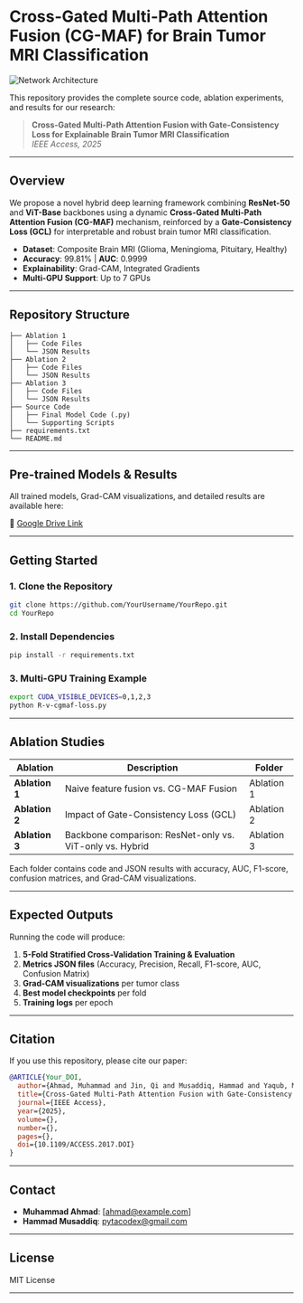 # Cross-Gated Multi-Path Attention Fusion (CG-MAF) for Brain Tumor MRI Classification

![Network Architecture](Network.png)

This repository provides the complete source code, ablation experiments, and results for our research:

> **Cross-Gated Multi-Path Attention Fusion with Gate-Consistency Loss for Explainable Brain Tumor MRI Classification**  
> _IEEE Access, 2025_

---

## Overview

We propose a novel hybrid deep learning framework combining **ResNet-50** and **ViT-Base** backbones using a dynamic **Cross-Gated Multi-Path Attention Fusion (CG-MAF)** mechanism, reinforced by a **Gate-Consistency Loss (GCL)** for interpretable and robust brain tumor MRI classification.

- **Dataset**: Composite Brain MRI (Glioma, Meningioma, Pituitary, Healthy)
- **Accuracy**: 99.81%  |  **AUC**: 0.9999
- **Explainability**: Grad-CAM, Integrated Gradients
- **Multi-GPU Support**: Up to 7 GPUs

---

## Repository Structure

```
├── Ablation 1
│   ├── Code Files
│   └── JSON Results
├── Ablation 2
│   ├── Code Files
│   └── JSON Results
├── Ablation 3
│   ├── Code Files
│   └── JSON Results
├── Source Code
│   ├── Final Model Code (.py)
│   └── Supporting Scripts
├── requirements.txt
└── README.md
```

---

## Pre-trained Models & Results

All trained models, Grad-CAM visualizations, and detailed results are available here:

🔗 [Google Drive Link](https://drive.google.com/drive/folders/15f4Pq5fe9Gdwjfi9rGNAE_IG8NRuuuYF?usp=sharing)

---

## Getting Started

### 1. Clone the Repository
```bash
git clone https://github.com/YourUsername/YourRepo.git
cd YourRepo
```

### 2. Install Dependencies
```bash
pip install -r requirements.txt
```

### 3. Multi-GPU Training Example
```bash
export CUDA_VISIBLE_DEVICES=0,1,2,3
python R-v-cgmaf-loss.py
```

---

## Ablation Studies

| Ablation | Description | Folder |
|----------|-------------|--------|
| **Ablation 1** | Naive feature fusion vs. CG-MAF Fusion | Ablation 1 |
| **Ablation 2** | Impact of Gate-Consistency Loss (GCL) | Ablation 2 |
| **Ablation 3** | Backbone comparison: ResNet-only vs. ViT-only vs. Hybrid | Ablation 3 |

Each folder contains code and JSON results with accuracy, AUC, F1-score, confusion matrices, and Grad-CAM visualizations.

---

## Expected Outputs

Running the code will produce:

1. **5-Fold Stratified Cross-Validation Training & Evaluation**
2. **Metrics JSON files** (Accuracy, Precision, Recall, F1-score, AUC, Confusion Matrix)
3. **Grad-CAM visualizations** per tumor class
4. **Best model checkpoints** per fold
5. **Training logs** per epoch

---

## Citation

If you use this repository, please cite our paper:
```bibtex
@ARTICLE{Your_DOI,
  author={Ahmad, Muhammad and Jin, Qi and Musaddiq, Hammad and Yaqub, Muhammad},
  title={Cross-Gated Multi-Path Attention Fusion with Gate-Consistency Loss for Explainable Brain Tumor MRI Classification},
  journal={IEEE Access},
  year={2025},
  volume={},
  number={},
  pages={},
  doi={10.1109/ACCESS.2017.DOI}
}
```

---

## Contact
- **Muhammad Ahmad**: [ahmad@example.com]
- **Hammad Musaddiq**: pytacodex@gmail.com

---

## License
MIT License

---
